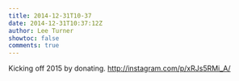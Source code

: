 ```yaml
---
title: 2014-12-31T10-37
date: 2014-12-31T10:37:12Z
author: Lee Turner
showtoc: false
comments: true
---
```


Kicking off 2015 by donating. http://instagram.com/p/xRJs5RMi_A/

